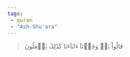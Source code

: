 ```yaml
---
tags: 
 - quran 
 - "Ash-Shu'ara"
---
```


> قَالُواْ بَلۡ وَجَدۡنَآ ءَابَآءَنَا كَذَٰلِكَ يَفۡعَلُونَ
